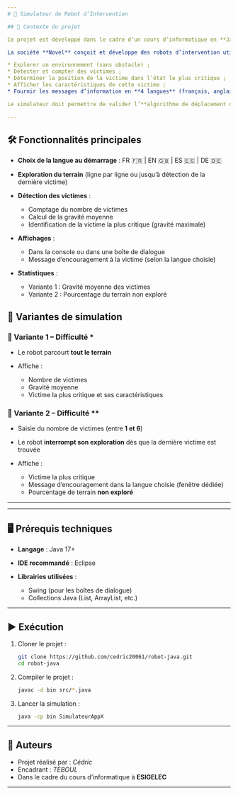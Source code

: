 ```yaml
---
# 📘 Simulateur de Robot d’Intervention

## 🎯 Contexte du projet

Ce projet est développé dans le cadre d’un cours d’informatique en **Java** à l’**ESIGELEC**.

La société **Novel** conçoit et développe des robots d’intervention utilisés à l’international. Suite à un appel d’offre remporté auprès de la **CIP (Chemical Industry of Paris)**, l’équipe **R\&D** dirigée par **M. Jamel** doit réaliser un **simulateur de robot mobile** capable de :

* Explorer un environnement (sans obstacle) ;
* Détecter et compter des victimes ;
* Déterminer la position de la victime dans l’état le plus critique ;
* Afficher les caractéristiques de cette victime ;
* Fournir les messages d’information en **4 langues** (français, anglais, + 2 autres proposées : espagnol et allemand).

Le simulateur doit permettre de valider l’**algorithme de déplacement du robot** et préparer une intégration directe sur le futur robot réel.

---
```


## 🛠️ Fonctionnalités principales

- **Choix de la langue au démarrage** : FR 🇫🇷 | EN 🇬🇧 | ES 🇪🇸 | DE 🇩🇪
- **Exploration du terrain** (ligne par ligne ou jusqu’à détection de la dernière victime)
- **Détection des victimes** :

  - Comptage du nombre de victimes
  - Calcul de la gravité moyenne
  - Identification de la victime la plus critique (gravité maximale)

- **Affichages** :

  - Dans la console ou dans une boîte de dialogue
  - Message d’encouragement à la victime (selon la langue choisie)

- **Statistiques** :

  - Variante 1 : Gravité moyenne des victimes
  - Variante 2 : Pourcentage du terrain non exploré

## 🚀 Variantes de simulation

### 🔹 Variante 1 – Difficulté \*

- Le robot parcourt **tout le terrain**
- Affiche :

  - Nombre de victimes
  - Gravité moyenne
  - Victime la plus critique et ses caractéristiques

### 🔹 Variante 2 – Difficulté \*\*

- Saisie du nombre de victimes (entre **1 et 6**)
- Le robot **interrompt son exploration** dès que la dernière victime est trouvée
- Affiche :

  - Victime la plus critique
  - Message d’encouragement dans la langue choisie (fenêtre dédiée)
  - Pourcentage de terrain **non exploré**

---

---

## 🖥️ Prérequis techniques

- **Langage** : Java 17+
- **IDE recommandé** : Eclipse
- **Librairies utilisées** :

  - Swing (pour les boîtes de dialogue)
  - Collections Java (List, ArrayList, etc.)

---

## ▶️ Exécution

1. Cloner le projet :

   ```bash
   git clone https://github.com/cedric20061/robot-java.git
   cd robot-java
   ```

2. Compiler le projet :

   ```bash
   javac -d bin src/*.java
   ```

3. Lancer la simulation :

   ```bash
   java -cp bin SimulateurAppX
   ```

---

## 👥 Auteurs

- Projet réalisé par : _Cédric_
- Encadrant : _TEBOUL_
- Dans le cadre du cours d’informatique à **ESIGELEC**

---
